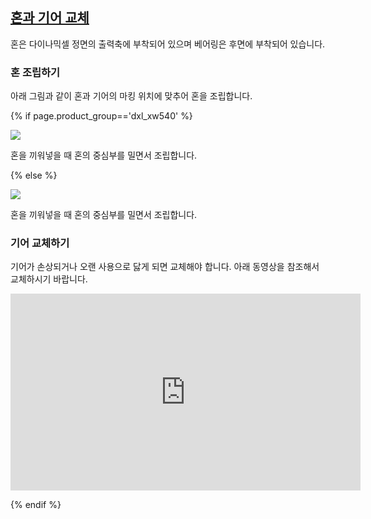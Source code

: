 ## [혼과 기어 교체](#혼과-기어-교체)

혼은 다이나믹셀 정면의 출력축에 부착되어 있으며 베어링은 후면에 부착되어 있습니다.

### 혼 조립하기

아래 그림과 같이 혼과 기어의 마킹 위치에 맞추어 혼을 조립합니다.

{% if page.product_group=='dxl_xw540' %}

![](/assets/images/dxl/x/xw/xw540_marking.png)

혼을 끼워넣을 때 혼의 중심부를 밀면서 조립합니다.

{% else %}

![](/assets/images/dxl/x/x430_marking.png)

혼을 끼워넣을 때 혼의 중심부를 밀면서 조립합니다.

### 기어 교체하기

기어가 손상되거나 오랜 사용으로 닳게 되면 교체해야 합니다.
아래 동영상을 참조해서 교체하시기 바랍니다.

<iframe width="560" height="315" src="https://www.youtube.com/embed/wKxcZNMrrCQ" frameborder="0" allow="autoplay; encrypted-media" allowfullscreen></iframe>

{% endif %}
